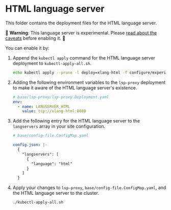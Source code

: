 # HTML language server

This folder contains the deployment files for the HTML language server.

🚨 **Warning**: This language server is experimental. Please [read about the caveats](https://about.sourcegraph.com/docs/code-intelligence/experimental-language-servers/#caveats-of-experimental-language-servers) before enabling it. 🚨

You can enable it by:

1. Append the `kubectl apply` command for the HTML language server deployment to `kubectl-apply-all.sh`.

   ```bash
   echo kubectl apply --prune -l deploy=xlang-html -f configure/experimental/html --recursive >> kubectl-apply-all.sh
   ```

1. Adding the following environment variables to the `lsp-proxy` deployment to make it aware of the HTML language server's existence.

   ```yaml
   # base/lsp-proxy/lsp-proxy.Deployment.yaml
   env:
     - name: LANGSERVER_HTML
       value: tcp://xlang-html:8080
   ```

1. Add the following entry for the HTML language server to the `langservers` array in your site configuration.

   ```yaml
   # base/config-file.ConfigMap.yaml

   config.json: |-
     {
       "langservers": [
         {
           "language": "html"
         }
       ]
     }
   ```

1. Apply your changes to `lsp-proxy`, `base/config-file.ConfigMap.yaml`, and the HTML language server to the cluster.

   ```bash
   ./kubectl-apply-all.sh
   ```
